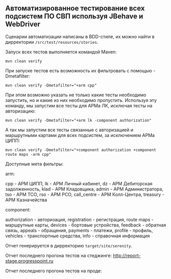 ## Автоматизированное тестирование всех подсистем ПО СВП используя JBehave и WebDriver

Сценарии автоматизации написаны в BDD-стиле, их можно найти в дирректории `/src/test/resources/stories`.

Запуск всех тестов выполняется командой Maven:

```
mvn clean verify
```

При запуске тестов есть возможность их фильтровать с помощью -Dmetafilter:

```
mvn clean verify -Dmetafilter="+arm cpp"
```

При этом возможно указать не только какие тесты необходимо запустить, но и какие из них необходимо пропустить.
Используя эту команду, мы запустим все тесты для АРМа ЛК, исключая тесты на авторизацию:

```
mvn clean verify -Dmetafilter="+arm lk -component authorization"
```

А так мы запустим все тесты связанные с авторизацией и маршрутными картами для всех подсистем, за исключением АРМа ЦИПП:
 
```
mvn clean verify -Dmetafilter="+component authorization +component route maps -arm cpp"
```

Доступные мета фильтры:

arm: 

cpp - АРМ ЦИПП, 
lk - АРМ Личный кабинет, 
dz - АРМ Дебиторская задолженность,
klad - АРМ Кладовщика,
admin - АРМ Администратора,
tso - АРМ ТСО,
rso - АРМ РСО,
call_centre - АРМ Колл-Центра,
treasury - АРМ Казначейства


component:

authorization - авторизация,
registration - регистрация,
route maps - маршрутные карты,
devices - бортовые устройства,
feedback - обратная связь,
appeals - обращения,
payments - платежи,
profile - профиль,
vehicles - транспортные средства,
info - справочная информация

Отчет генерируется в дирректорию `target/site/serenity`.

Отчет последнего прогона тестов на стеджинге: http://report-stage.progresspoint.ru

Отчет последнего прогона тестов на проде: 

